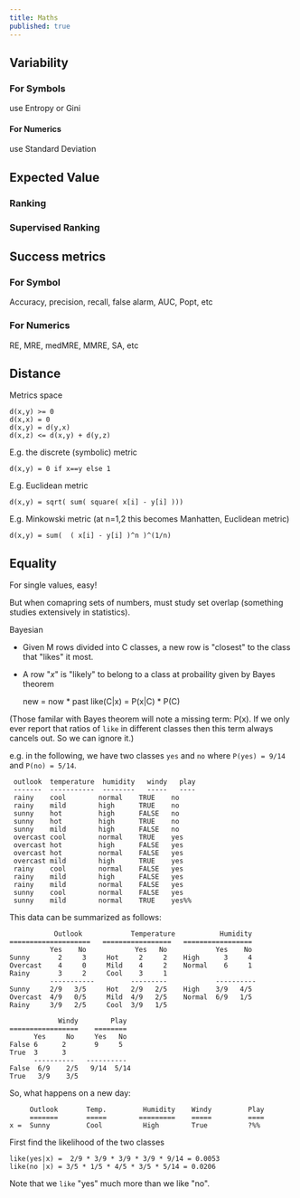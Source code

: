 ```yaml
---
title: Maths
published: true
---
```


## Variability

### For Symbols

use Entropy or Gini

#### For Numerics

use Standard Deviation


## Expected Value

### Ranking

### Supervised Ranking

## Success metrics

### For Symbol

Accuracy, precision, recall, false alarm, AUC, Popt, etc

### For Numerics

RE, MRE, medMRE, MMRE, SA, etc

## Distance

Metrics space

    d(x,y) >= 0
    d(x,x) = 0
    d(x,y) = d(y,x)
    d(x,z) <= d(x,y) + d(y,z)

E.g. the discrete (symbolic) metric

    d(x,y) = 0 if x==y else 1

E.g. Euclidean metric

    d(x,y) = sqrt( sum( square( x[i] - y[i] )))

E.g. Minkowski metric (at n=1,2 this becomes Manhatten, Euclidean metric)

    d(x,y) = sum(  ( x[i] - y[i] )^n )^(1/n)

## Equality

For single values, easy!

But when comapring sets of numbers, must study set overlap (something studies extensively in statistics).

Bayesian

- Given M rows divided into C classes, a new row is "closest" to the class that "likes" it most.
- A row "_x_" is "likely" to belong to a class at probaility given by Bayes theorem
 
    new       = now    * past
    like(C|x) = P(x|C) * P(C)

(Those familar with Bayes theorem will note a missing term: P(x). If we only ever report
that ratios of `like` in different classes then this term always cancels out. So we can ignore it.)

e.g. in the following, we have two classes `yes` and `no`
where `P(yes) = 9/14` and `P(no) = 5/14`.

     outlook  temperature  humidity   windy   play
     -------  -----------  --------   -----   ----
     rainy    cool        normal    TRUE    no
     rainy    mild        high      TRUE    no
     sunny    hot         high      FALSE   no
     sunny    hot         high      TRUE    no
     sunny    mild        high      FALSE   no
     overcast cool        normal    TRUE    yes
     overcast hot         high      FALSE   yes
     overcast hot         normal    FALSE   yes
     overcast mild        high      TRUE    yes
     rainy    cool        normal    FALSE   yes
     rainy    mild        high      FALSE   yes
     rainy    mild        normal    FALSE   yes
     sunny    cool        normal    FALSE   yes
     sunny    mild        normal    TRUE    yes%%
 
This data can be summarized as follows:

               Outlook            Temperature           Humidity
    ====================   =================   =================
              Yes    No            Yes   No            Yes    No
    Sunny       2     3     Hot     2     2    High      3     4
    Overcast    4     0     Mild    4     2    Normal    6     1
    Rainy       3     2     Cool    3     1
              -----------         ---------            ----------
    Sunny     2/9   3/5     Hot   2/9   2/5    High    3/9   4/5
    Overcast  4/9   0/5     Mild  4/9   2/5    Normal  6/9   1/5
    Rainy     3/9   2/5     Cool  3/9   1/5
    
                Windy        Play
    =================    ========
          Yes     No     Yes   No
    False 6      2       9     5
    True  3      3
          ----------   ----------
    False  6/9    2/5   9/14  5/14
    True   3/9    3/5

So, what happens on a new day:

         Outlook       Temp.         Humidity    Windy         Play
         =======       =====        =========    =====         ====
    x =  Sunny         Cool          High        True          ?%%

First find the likelihood of the two classes

    like(yes|x) =  2/9 * 3/9 * 3/9 * 3/9 * 9/14 = 0.0053
    like(no |x) = 3/5 * 1/5 * 4/5 * 3/5 * 5/14 = 0.0206

Note that we `like` "yes" much more than we like "no".

